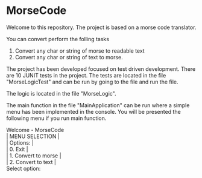 # MorseCode

Welcome to this repository. The project is based on a morse code translator. 

You can convert perform the folling tasks 

1. Convert any char or string of morse to readable text 
2. Convert any char or string of text to morse. 

The project has been developed focused on test driven development. There are 10 JUNIT tests in the project. 
The tests are located in the file "MorseLogicTest" and can be run by going to the file and run the file. 

The logic is located in the file "MorseLogic".

The main function in the file "MainApplication" can be run where a simple menu has been implemented in the console. 
You will be presented the following menu if you run main function. 

Welcome - MorseCode  
|   MENU SELECTION              |  
| Options:                      |  
|        0. Exit                |  
|        1. Convert to morse    |  
|        2. Convert to text     |  
Select option:   

